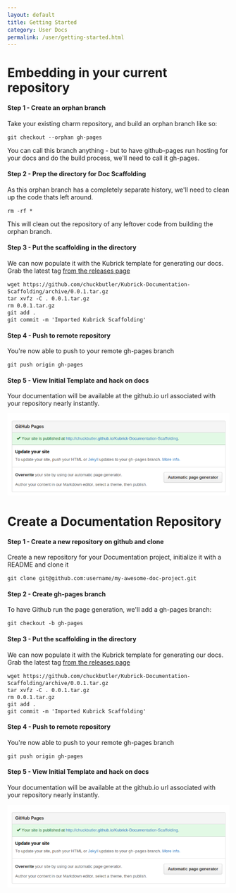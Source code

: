 ```yaml
---
layout: default
title: Getting Started
category: User Docs
permalink: /user/getting-started.html
---
```


# Embedding in your current repository

#### Step 1 - Create an orphan branch

Take your existing charm repository, and build an orphan branch like so:

    git checkout --orphan gh-pages

You can call this branch anything - but to have github-pages run hosting for your docs and do the build process, we'll need to call it gh-pages.

#### Step 2 -  Prep the directory for Doc Scaffolding

As this orphan branch has a completely separate history, we'll need to clean up the code thats left around.

    rm -rf *

This will clean out the repository of any leftover code from building the orphan branch.

#### Step 3 - Put the scaffolding in the directory

We can now populate it with the Kubrick template for generating our docs. Grab the latest
tag [from the releases page](https://github.com/chuckbutler/Kubrick-Documentation-Scaffolding/releases)

    wget https://github.com/chuckbutler/Kubrick-Documentation-Scaffolding/archive/0.0.1.tar.gz
    tar xvfz -C . 0.0.1.tar.gz
    rm 0.0.1.tar.gz
    git add .
    git commit -m 'Imported Kubrick Scaffolding'

#### Step 4 - Push to remote repository
You're now able to push to your remote gh-pages branch

    git push origin gh-pages

#### Step 5 - View Initial Template and hack on docs

Your documentation will be available at the github.io url associated with your repository nearly instantly.

![Github Settings for page generation](/images/gh_settings.png)

# Create a Documentation Repository

#### Step 1 - Create a new repository on github and clone

Create a new repository for your Documentation project, initialize it with a README and clone it

    git clone git@github.com:username/my-awesome-doc-project.git

#### Step 2 - Create gh-pages branch

To have Github run the page generation, we'll add a gh-pages branch:

    git checkout -b gh-pages

#### Step 3 - Put the scaffolding in the directory

We can now populate it with the Kubrick template for generating our docs. Grab the latest
tag [from the releases page](https://github.com/chuckbutler/Kubrick-Documentation-Scaffolding/releases)

    wget https://github.com/chuckbutler/Kubrick-Documentation-Scaffolding/archive/0.0.1.tar.gz
    tar xvfz -C . 0.0.1.tar.gz
    rm 0.0.1.tar.gz
    git add .
    git commit -m 'Imported Kubrick Scaffolding'

#### Step 4 - Push to remote repository
You're now able to push to your remote gh-pages branch

    git push origin gh-pages

#### Step 5 - View Initial Template and hack on docs

Your documentation will be available at the github.io url associated with your repository nearly instantly.

![Github Settings for page generation](/images/gh_settings.png)


